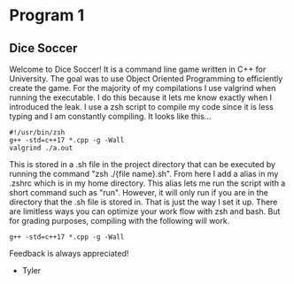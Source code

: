 # Program 1
## Dice Soccer
Welcome to Dice Soccer! It is a command line game written in C++ for University. The goal
was to use Object Oriented Programming to efficiently create the game. For the majority of
my compilations I use valgrind when running the executable. I do this because it lets me
know exactly when I introduced the leak. I use a zsh script to compile my code since it is
less typing and I am constantly compiling. It looks like this...

```
#!/usr/bin/zsh
g++ -std=c++17 *.cpp -g -Wall
valgrind ./a.out
```
This is stored in a .sh file in the project directory that can be executed by running the 
command "zsh ./{file name}.sh". From here I add a alias in my .zshrc which is in my home 
directory. This alias lets me run the script with a short command such as "run". However, 
it will only run if you are in the directory that the .sh file is stored in. That is just 
the way I set it up. There are limitless ways you can optimize your work flow with zsh and 
bash. But for grading purposes, compiling with the following will work.
 
```
g++ -std=c++17 *.cpp -g -Wall
```
Feedback is always appreciated!

- Tyler

